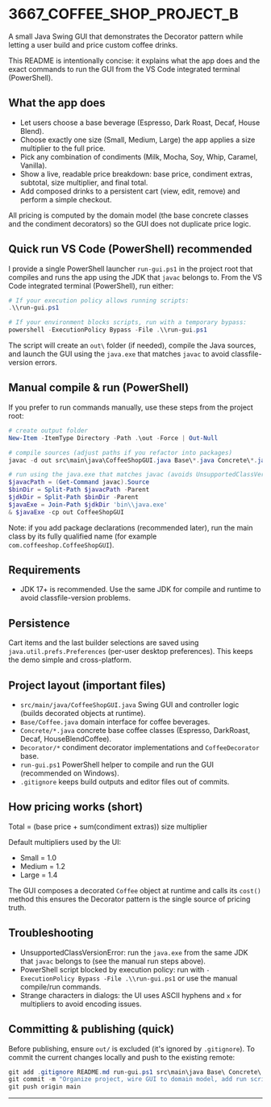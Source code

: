 ﻿# 3667_COFFEE_SHOP_PROJECT_B

A small Java Swing GUI that demonstrates the Decorator pattern while letting a user build and price custom coffee drinks.

This README is intentionally concise: it explains what the app does and the exact commands to run the GUI from the VS Code integrated terminal (PowerShell).

## What the app does

- Let users choose a base beverage (Espresso, Dark Roast, Decaf, House Blend).
- Choose exactly one size (Small, Medium, Large)  the app applies a size multiplier to the full price.
- Pick any combination of condiments (Milk, Mocha, Soy, Whip, Caramel, Vanilla).
- Show a live, readable price breakdown: base price, condiment extras, subtotal, size multiplier, and final total.
- Add composed drinks to a persistent cart (view, edit, remove) and perform a simple checkout.

All pricing is computed by the domain model (the base concrete classes and the condiment decorators) so the GUI does not duplicate price logic.

## Quick run  VS Code (PowerShell)  recommended

I provide a single PowerShell launcher `run-gui.ps1` in the project root that compiles and runs the app using the JDK that `javac` belongs to. From the VS Code integrated terminal (PowerShell), run either:

```powershell
# If your execution policy allows running scripts:
.\\run-gui.ps1

# If your environment blocks scripts, run with a temporary bypass:
powershell -ExecutionPolicy Bypass -File .\\run-gui.ps1
```

The script will create an `out\` folder (if needed), compile the Java sources, and launch the GUI using the `java.exe` that matches `javac` to avoid classfile-version errors.

## Manual compile & run (PowerShell)

If you prefer to run commands manually, use these steps from the project root:

```powershell
# create output folder
New-Item -ItemType Directory -Path .\out -Force | Out-Null

# compile sources (adjust paths if you refactor into packages)
javac -d out src\main\java\CoffeeShopGUI.java Base\*.java Concrete\*.java Decorator\*.java

# run using the java.exe that matches javac (avoids UnsupportedClassVersionError):
$javacPath = (Get-Command javac).Source
$binDir = Split-Path $javacPath -Parent
$jdkDir = Split-Path $binDir -Parent
$javaExe = Join-Path $jdkDir 'bin\\java.exe'
& $javaExe -cp out CoffeeShopGUI
```

Note: if you add package declarations (recommended later), run the main class by its fully qualified name (for example `com.coffeeshop.CoffeeShopGUI`).

## Requirements

- JDK 17+ is recommended. Use the same JDK for compile and runtime to avoid classfile-version problems.

## Persistence

Cart items and the last builder selections are saved using `java.util.prefs.Preferences` (per-user desktop preferences). This keeps the demo simple and cross-platform.

## Project layout (important files)

- `src/main/java/CoffeeShopGUI.java`  Swing GUI and controller logic (builds decorated objects at runtime).
- `Base/Coffee.java`  domain interface for coffee beverages.
- `Concrete/*.java`  concrete base coffee classes (Espresso, DarkRoast, Decaf, HouseBlendCoffee).
- `Decorator/*`  condiment decorator implementations and `CoffeeDecorator` base.
- `run-gui.ps1`  PowerShell helper to compile and run the GUI (recommended on Windows).
- `.gitignore`  keeps build outputs and editor files out of commits.

## How pricing works (short)

Total = (base price + sum(condiment extras))  size multiplier

Default multipliers used by the UI:
- Small = 1.0
- Medium = 1.2
- Large = 1.4

The GUI composes a decorated `Coffee` object at runtime and calls its `cost()` method  this ensures the Decorator pattern is the single source of pricing truth.

## Troubleshooting

- UnsupportedClassVersionError: run the `java.exe` from the same JDK that `javac` belongs to (see the manual run steps above).
- PowerShell script blocked by execution policy: run with `-ExecutionPolicy Bypass -File .\\run-gui.ps1` or use the manual compile/run commands.
- Strange characters in dialogs: the UI uses ASCII hyphens and `x` for multipliers to avoid encoding issues.

## Committing & publishing (quick)

Before publishing, ensure `out/` is excluded (it's ignored by `.gitignore`). To commit the current changes locally and push to the existing remote:

```powershell
git add .gitignore README.md run-gui.ps1 src\main\java Base\ Concrete\ Decorator\
git commit -m "Organize project, wire GUI to domain model, add run script and README"
git push origin main
```
---
